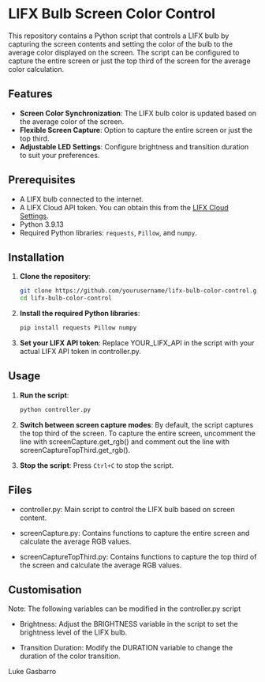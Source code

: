 # LIFX Bulb Screen Color Control

This repository contains a Python script that controls a LIFX bulb by capturing the screen contents and setting the color of the bulb to the average color displayed on the screen. The script can be configured to capture the entire screen or just the top third of the screen for the average color calculation. 

## Features

- **Screen Color Synchronization**: The LIFX bulb color is updated based on the average color of the screen.
- **Flexible Screen Capture**: Option to capture the entire screen or just the top third.
- **Adjustable LED Settings**: Configure brightness and transition duration to suit your preferences.

## Prerequisites

- A LIFX bulb connected to the internet.
- A LIFX Cloud API token. You can obtain this from the [LIFX Cloud Settings](https://cloud.lifx.com/settings).
- Python 3.9.13
- Required Python libraries: `requests`, `Pillow`, and `numpy`.

## Installation

1. **Clone the repository**:
   ```bash
   git clone https://github.com/yourusername/lifx-bulb-color-control.git
   cd lifx-bulb-color-control

2. **Install the required Python libraries**:
    ```bash
    pip install requests Pillow numpy

3. **Set your LIFX API token**:
    Replace YOUR_LIFX_API in the script with your actual LIFX API token in controller.py.

## Usage

1. **Run the script**:
   ```bash
   python controller.py

2. **Switch between screen capture modes**:
    By default, the script captures the top third of the screen.
    To capture the entire screen, uncomment the line with screenCapture.get_rgb() and comment out the line with screenCaptureTopThird.get_rgb().

3. **Stop the script**:
    Press `Ctrl+C` to stop the script.

## Files

- controller.py: Main script to control the LIFX bulb based on screen content.

- screenCapture.py: Contains functions to capture the entire screen and calculate the average RGB values.

- screenCaptureTopThird.py: Contains functions to capture the top third of the screen and calculate the average RGB values.


## Customisation
Note: The following variables can be modified in the controller.py script

- Brightness: Adjust the BRIGHTNESS variable in the script to set the brightness level of the LIFX bulb.

- Transition Duration: Modify the DURATION variable to change the duration of the color transition.

Luke Gasbarro